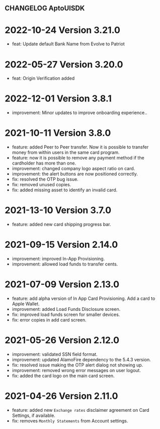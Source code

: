 ## CHANGELOG AptoUISDK

# 2022-10-24 Version 3.21.0
- feat: Update default Bank Name from Evolve to Patriot

# 2022-05-27 Version 3.20.0
- feat: Origin Verification added

# 2022-12-01 Version 3.8.1
- improvement: Minor updates to improve onboarding experience..

# 2021-10-11 Version 3.8.0
- feature: added Peer to Peer transfer. Now it is possible to transfer money from within users in the same card program. 
- feature: now it is possible to remove any payment method if the cardholder has more than one.
- improvement: changed company logo aspect ratio on card.
- improvement: the alert buttons are now positioned correctly. 
- fix: resolved the OTP bug issue.
- fix: removed unused copies.
- fix: added missing asset to identify an invalid card.

# 2021-13-10 Version 3.7.0
- feature: added new card shipping progress bar.

# 2021-09-15 Version 2.14.0
- improvement: improved In-App Provisioning.
- improvement: allowed load funds to transfer cents.

# 2021-07-09 Version 2.13.0
- feature: add alpha version of In App Card Provisioning. Add a card to Apple Wallet. 
- improvement: added Load Funds Disclosure screen.
- fix: improved load funds screen for smaller devices.
- fix: error copies in add card screen.

# 2021-05-26 Version 2.12.0
- improvement: validated SSN field format.
- improvement: updated AlamoFire dependency to the 5.4.3 version.
- fix: resolved issue making the OTP alert dialog not showing up.
- improvement: removed wrong error messages on user logout.
- fix: added the card logo on the main card screen.

# 2021-04-26 Version 2.11.0
- feature: added new `Exchange rates` disclaimer agreement on Card Settings, if available.
- fix: removes `Monthly Statements` from Account settings.
